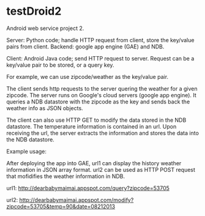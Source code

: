 testDroid2
==========
Android web service project 2.

Server: Python code; handle HTTP request from client, store the key/value pairs from client. Backend: google 
app engine (GAE) and NDB.

Client: Android Java code; send HTTP request to server.  Request can be a key/value pair to be stored, or 
a query key.


For example, we can use zipcode/weather as the key/value pair.

The client sends http requests to the server quering the weather for a given zipcode. The server runs on Google's
cloud servers (google app engine). It queries a NDB datastore with the zipcode as the key and sends back the 
weather info as JSON objects.

The client can also use HTTP GET to modify the data stored in the NDB datastore. The temperature information 
is contained in an url. Upon receiving the url, the server extracts the information and stores the data 
into the NDB datastore.

Example usage:

After deploying the app into GAE, url1 can display the history weather information in JSON array format. 
url2 can be used as HTTP POST request that mofidifies the weather information in NDB.

url1: http://dearbabymaimai.appspot.com/query?zipcode=53705

url2: http://dearbabymaimai.appspot.com/modify?zipcode=53705&temp=90&date=08212013
